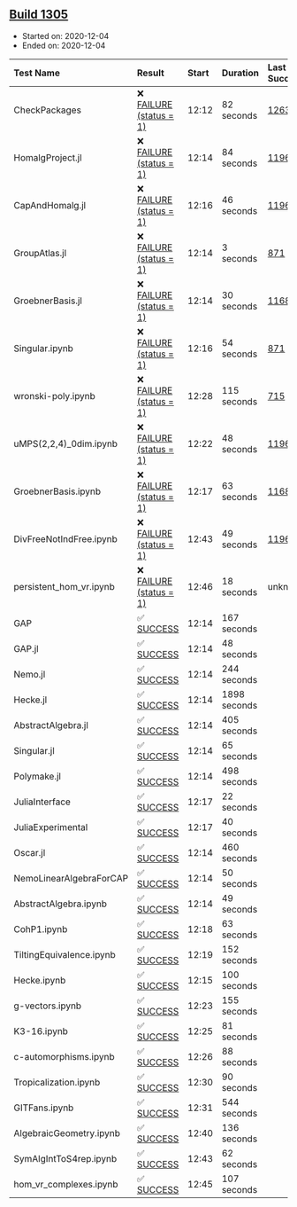 ## [Build 1305](https://oscarci.mathematik.uni-kl.de/job/oscar-stable/1305/)

* Started on: 2020-12-04
* Ended on: 2020-12-04

| Test Name    | Result | Start | Duration | Last Success | First Failure |
|:-------------|:-------|:------|:---------|:-------------|:--------------|
| CheckPackages | ❌ [FAILURE (status = 1)](https://oscarci.mathematik.uni-kl.de/job/oscar-stable/1305/artifact/logs/build-1305/CheckPackages.log) | 12:12 | 82 seconds | [1263](https://oscarci.mathematik.uni-kl.de/job/oscar-stable/1263/) | [1264](https://oscarci.mathematik.uni-kl.de/job/oscar-stable/1264/) |
| HomalgProject.jl | ❌ [FAILURE (status = 1)](https://oscarci.mathematik.uni-kl.de/job/oscar-stable/1305/artifact/logs/build-1305/HomalgProject.jl.log) | 12:14 | 84 seconds | [1196](https://oscarci.mathematik.uni-kl.de/job/oscar-stable/1196/) | [1197](https://oscarci.mathematik.uni-kl.de/job/oscar-stable/1197/) |
| CapAndHomalg.jl | ❌ [FAILURE (status = 1)](https://oscarci.mathematik.uni-kl.de/job/oscar-stable/1305/artifact/logs/build-1305/CapAndHomalg.jl.log) | 12:16 | 46 seconds | [1196](https://oscarci.mathematik.uni-kl.de/job/oscar-stable/1196/) | [1197](https://oscarci.mathematik.uni-kl.de/job/oscar-stable/1197/) |
| GroupAtlas.jl | ❌ [FAILURE (status = 1)](https://oscarci.mathematik.uni-kl.de/job/oscar-stable/1305/artifact/logs/build-1305/GroupAtlas.jl.log) | 12:14 | 3 seconds | [871](https://oscarci.mathematik.uni-kl.de/job/oscar-stable/871/) | [872](https://oscarci.mathematik.uni-kl.de/job/oscar-stable/872/) |
| GroebnerBasis.jl | ❌ [FAILURE (status = 1)](https://oscarci.mathematik.uni-kl.de/job/oscar-stable/1305/artifact/logs/build-1305/GroebnerBasis.jl.log) | 12:14 | 30 seconds | [1168](https://oscarci.mathematik.uni-kl.de/job/oscar-stable/1168/) | [1169](https://oscarci.mathematik.uni-kl.de/job/oscar-stable/1169/) |
| Singular.ipynb | ❌ [FAILURE (status = 1)](https://oscarci.mathematik.uni-kl.de/job/oscar-stable/1305/artifact/logs/build-1305/Singular.ipynb.log) | 12:16 | 54 seconds | [871](https://oscarci.mathematik.uni-kl.de/job/oscar-stable/871/) | [872](https://oscarci.mathematik.uni-kl.de/job/oscar-stable/872/) |
| wronski-poly.ipynb | ❌ [FAILURE (status = 1)](https://oscarci.mathematik.uni-kl.de/job/oscar-stable/1305/artifact/logs/build-1305/wronski-poly.ipynb.log) | 12:28 | 115 seconds | [715](https://oscarci.mathematik.uni-kl.de/job/oscar-stable/715/) | [716](https://oscarci.mathematik.uni-kl.de/job/oscar-stable/716/) |
| uMPS(2,2,4)_0dim.ipynb | ❌ [FAILURE (status = 1)](https://oscarci.mathematik.uni-kl.de/job/oscar-stable/1305/artifact/logs/build-1305/uMPS-2-2-4-_0dim.ipynb.log) | 12:22 | 48 seconds | [1196](https://oscarci.mathematik.uni-kl.de/job/oscar-stable/1196/) | [1197](https://oscarci.mathematik.uni-kl.de/job/oscar-stable/1197/) |
| GroebnerBasis.ipynb | ❌ [FAILURE (status = 1)](https://oscarci.mathematik.uni-kl.de/job/oscar-stable/1305/artifact/logs/build-1305/GroebnerBasis.ipynb.log) | 12:17 | 63 seconds | [1168](https://oscarci.mathematik.uni-kl.de/job/oscar-stable/1168/) | [1169](https://oscarci.mathematik.uni-kl.de/job/oscar-stable/1169/) |
| DivFreeNotIndFree.ipynb | ❌ [FAILURE (status = 1)](https://oscarci.mathematik.uni-kl.de/job/oscar-stable/1305/artifact/logs/build-1305/DivFreeNotIndFree.ipynb.log) | 12:43 | 49 seconds | [1196](https://oscarci.mathematik.uni-kl.de/job/oscar-stable/1196/) | [1197](https://oscarci.mathematik.uni-kl.de/job/oscar-stable/1197/) |
| persistent_hom_vr.ipynb | ❌ [FAILURE (status = 1)](https://oscarci.mathematik.uni-kl.de/job/oscar-stable/1305/artifact/logs/build-1305/persistent_hom_vr.ipynb.log) | 12:46 | 18 seconds | unknown | unknown |
| GAP | ✅ [SUCCESS](https://oscarci.mathematik.uni-kl.de/job/oscar-stable/1305/artifact/logs/build-1305/GAP.log) | 12:14 | 167 seconds |  |  |
| GAP.jl | ✅ [SUCCESS](https://oscarci.mathematik.uni-kl.de/job/oscar-stable/1305/artifact/logs/build-1305/GAP.jl.log) | 12:14 | 48 seconds |  |  |
| Nemo.jl | ✅ [SUCCESS](https://oscarci.mathematik.uni-kl.de/job/oscar-stable/1305/artifact/logs/build-1305/Nemo.jl.log) | 12:14 | 244 seconds |  |  |
| Hecke.jl | ✅ [SUCCESS](https://oscarci.mathematik.uni-kl.de/job/oscar-stable/1305/artifact/logs/build-1305/Hecke.jl.log) | 12:14 | 1898 seconds |  |  |
| AbstractAlgebra.jl | ✅ [SUCCESS](https://oscarci.mathematik.uni-kl.de/job/oscar-stable/1305/artifact/logs/build-1305/AbstractAlgebra.jl.log) | 12:14 | 405 seconds |  |  |
| Singular.jl | ✅ [SUCCESS](https://oscarci.mathematik.uni-kl.de/job/oscar-stable/1305/artifact/logs/build-1305/Singular.jl.log) | 12:14 | 65 seconds |  |  |
| Polymake.jl | ✅ [SUCCESS](https://oscarci.mathematik.uni-kl.de/job/oscar-stable/1305/artifact/logs/build-1305/Polymake.jl.log) | 12:14 | 498 seconds |  |  |
| JuliaInterface | ✅ [SUCCESS](https://oscarci.mathematik.uni-kl.de/job/oscar-stable/1305/artifact/logs/build-1305/JuliaInterface.log) | 12:17 | 22 seconds |  |  |
| JuliaExperimental | ✅ [SUCCESS](https://oscarci.mathematik.uni-kl.de/job/oscar-stable/1305/artifact/logs/build-1305/JuliaExperimental.log) | 12:17 | 40 seconds |  |  |
| Oscar.jl | ✅ [SUCCESS](https://oscarci.mathematik.uni-kl.de/job/oscar-stable/1305/artifact/logs/build-1305/Oscar.jl.log) | 12:14 | 460 seconds |  |  |
| NemoLinearAlgebraForCAP | ✅ [SUCCESS](https://oscarci.mathematik.uni-kl.de/job/oscar-stable/1305/artifact/logs/build-1305/NemoLinearAlgebraForCAP.log) | 12:14 | 50 seconds |  |  |
| AbstractAlgebra.ipynb | ✅ [SUCCESS](https://oscarci.mathematik.uni-kl.de/job/oscar-stable/1305/artifact/logs/build-1305/AbstractAlgebra.ipynb.log) | 12:14 | 49 seconds |  |  |
| CohP1.ipynb | ✅ [SUCCESS](https://oscarci.mathematik.uni-kl.de/job/oscar-stable/1305/artifact/logs/build-1305/CohP1.ipynb.log) | 12:18 | 63 seconds |  |  |
| TiltingEquivalence.ipynb | ✅ [SUCCESS](https://oscarci.mathematik.uni-kl.de/job/oscar-stable/1305/artifact/logs/build-1305/TiltingEquivalence.ipynb.log) | 12:19 | 152 seconds |  |  |
| Hecke.ipynb | ✅ [SUCCESS](https://oscarci.mathematik.uni-kl.de/job/oscar-stable/1305/artifact/logs/build-1305/Hecke.ipynb.log) | 12:15 | 100 seconds |  |  |
| g-vectors.ipynb | ✅ [SUCCESS](https://oscarci.mathematik.uni-kl.de/job/oscar-stable/1305/artifact/logs/build-1305/g-vectors.ipynb.log) | 12:23 | 155 seconds |  |  |
| K3-16.ipynb | ✅ [SUCCESS](https://oscarci.mathematik.uni-kl.de/job/oscar-stable/1305/artifact/logs/build-1305/K3-16.ipynb.log) | 12:25 | 81 seconds |  |  |
| c-automorphisms.ipynb | ✅ [SUCCESS](https://oscarci.mathematik.uni-kl.de/job/oscar-stable/1305/artifact/logs/build-1305/c-automorphisms.ipynb.log) | 12:26 | 88 seconds |  |  |
| Tropicalization.ipynb | ✅ [SUCCESS](https://oscarci.mathematik.uni-kl.de/job/oscar-stable/1305/artifact/logs/build-1305/Tropicalization.ipynb.log) | 12:30 | 90 seconds |  |  |
| GITFans.ipynb | ✅ [SUCCESS](https://oscarci.mathematik.uni-kl.de/job/oscar-stable/1305/artifact/logs/build-1305/GITFans.ipynb.log) | 12:31 | 544 seconds |  |  |
| AlgebraicGeometry.ipynb | ✅ [SUCCESS](https://oscarci.mathematik.uni-kl.de/job/oscar-stable/1305/artifact/logs/build-1305/AlgebraicGeometry.ipynb.log) | 12:40 | 136 seconds |  |  |
| SymAlgIntToS4rep.ipynb | ✅ [SUCCESS](https://oscarci.mathematik.uni-kl.de/job/oscar-stable/1305/artifact/logs/build-1305/SymAlgIntToS4rep.ipynb.log) | 12:43 | 62 seconds |  |  |
| hom_vr_complexes.ipynb | ✅ [SUCCESS](https://oscarci.mathematik.uni-kl.de/job/oscar-stable/1305/artifact/logs/build-1305/hom_vr_complexes.ipynb.log) | 12:45 | 107 seconds |  |  |
